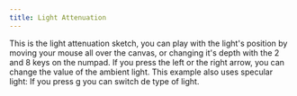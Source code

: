 ```yaml
---
title: Light Attenuation
---
```


This is the light attenuation sketch, you can play with the light's position by moving your mouse all over the canvas, or changing it's depth with the 2 and 8 keys on the numpad. If you press the left or the right arrow, you can change the value of the ambient light. This example also uses specular light: If you press g you can switch de type of light.

<!-- Sketch file location, (pending organization) -->
<script src="atte.js"></script>
<!-- Necessary element to position p5 canvas -->
<div id="sketch-div"></div>


